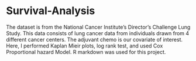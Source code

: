 # Survival-Analysis

The dataset is from the National Cancer Institute’s Director’s Challenge Lung Study. This data consists of lung cancer data from individuals drawn from 4 different cancer centers. The adjuvant chemo is our covariate of interest. Here, I performed Kaplan Mieir plots, log rank test, and used Cox Proportional hazard Model. R markdown was used for this project. 
